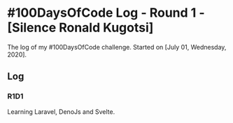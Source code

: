# #100DaysOfCode Log - Round 1 - [Silence Ronald Kugotsi]

The log of my #100DaysOfCode challenge. Started on [July 01, Wednesday, 2020].

## Log

### R1D1 
Learning Laravel, DenoJs and Svelte.
